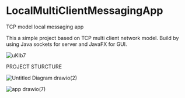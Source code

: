 # LocalMultiClientMessagingApp
TCP model local messaging app

This a simple project based on TCP multi client network model. Build by using Java sockets for server and JavaFX for GUI. 

![uKIb7](https://user-images.githubusercontent.com/129543777/229256254-1f36c70e-c42e-4003-8446-85950e173dcd.png)

PROJECT STURCTURE


![Untitled Diagram drawio(2)](https://user-images.githubusercontent.com/129543777/229258322-97eda658-87e8-40bf-b88b-2d5c8aecf1a4.png)



![app drawio(7)](https://user-images.githubusercontent.com/129543777/229260647-40244ae9-a3c7-4d48-beb4-6982ebe2c30a.png)



